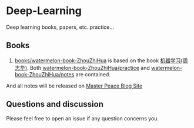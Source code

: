 # Deep-Learning
Deep learning books, papers, etc..practice...
## Books

 1. [books/watermelon-book-ZhouZhiHua](https://github.com/macwu1992/Deep-Learning/tree/master/books/watermelon-book-ZhouZhiHua) is based on the book [机器学习(周志华)](https://item.jd.com/11867803.html). Both [watermelon-book-ZhouZhiHua/practice](https://github.com/macwu1992/Deep-Learning/tree/master/books/watermelon-book-ZhouZhiHua/practice) and [watermelon-book-ZhouZhiHua/notes](https://github.com/macwu1992/Deep-Learning/tree/master/books/watermelon-book-ZhouZhiHua/notes) are contained.


And all notes will be released on [Master Peace Blog Site](https://macwu1992.github.io/)
## Questions and discussion
Please feel free to open an issue if any question concerns you.
<!--stackedit_data:
eyJoaXN0b3J5IjpbOTQ5MTIxMjg3XX0=
-->